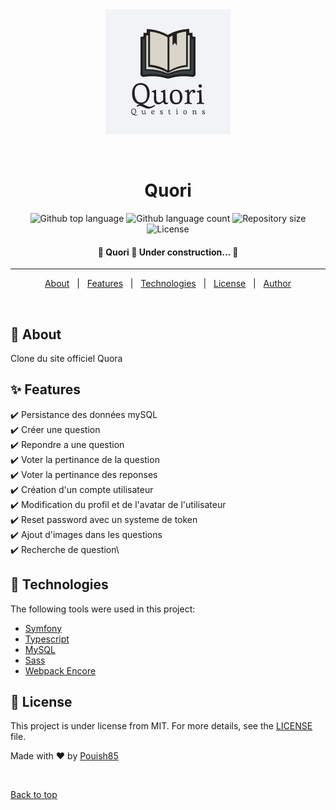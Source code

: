 <div align="center" id="top"> 
  <img src="assets/images/logo.png" alt="Quori" />

&#xa0;

  <!-- <a href="https://quori.netlify.app">Demo</a> -->
</div>

<h1 align="center">Quori</h1>

<p align="center">
  <img alt="Github top language" src="https://img.shields.io/github/languages/top/Pouish85/quori?color=56BEB8">

  <img alt="Github language count" src="https://img.shields.io/github/languages/count/Pouish85/quori?color=56BEB8">

  <img alt="Repository size" src="https://img.shields.io/github/repo-size/Pouish85/quori?color=56BEB8">

  <img alt="License" src="https://img.shields.io/github/license/Pouish85/quori?color=56BEB8">

  <!-- <img alt="Github issues" src="https://img.shields.io/github/issues/Pouish85/quori?color=56BEB8" /> -->

  <!-- <img alt="Github forks" src="https://img.shields.io/github/forks/Pouish85/quori?color=56BEB8" /> -->

  <!-- <img alt="Github stars" src="https://img.shields.io/github/stars/Pouish85/quori?color=56BEB8" /> -->
</p>

<!-- Status -->

<h4 align="center">
	🚧  Quori 🚀 Under construction...  🚧
</h4>

<hr>

<p align="center">
  <a href="#dart-about">About</a> &#xa0; | &#xa0; 
  <a href="#sparkles-features">Features</a> &#xa0; | &#xa0;
  <a href="#rocket-technologies">Technologies</a> &#xa0; | &#xa0;
  <!-- <a href="#white_check_mark-requirements">Requirements</a> &#xa0; | &#xa0; -->
  <!-- <a href="#checkered_flag-starting">Starting</a> &#xa0; | &#xa0; -->
  <a href="#memo-license">License</a> &#xa0; | &#xa0;
  <a href="https://github.com/Pouish85" target="_blank">Author</a>
</p>

<br>

## :dart: About

Clone du site officiel Quora

## :sparkles: Features

:heavy_check_mark: Persistance des données mySQL\
:heavy_check_mark: Créer une question\
:heavy_check_mark: Repondre a une question\
:heavy_check_mark: Voter la pertinance de la question\
:heavy_check_mark: Voter la pertinance des reponses\
:heavy_check_mark: Création d'un compte utilisateur\
:heavy_check_mark: Modification du profil et de l'avatar de l'utilisateur\
:heavy_check_mark: Reset password avec un systeme de token\
:heavy_check_mark: Ajout d'images dans les questions\
:heavy_check_mark: Recherche de question\

## :rocket: Technologies

The following tools were used in this project:

-   [Symfony](https://symfony.com)
-   [Typescript](https://www.typescriptlang.org)
-   [MySQL](https://www.mysql.com/)
-   [Sass](https://sass-lang.com)
-   [Webpack Encore](https://www.npmjs.com/package/@symfony/webpack-encore)

<!-- ## :white_check_mark: Requirements

Before starting :checkered_flag:, you need to have [Git](https://git-scm.com) and [Node](https://nodejs.org/en/) installed.

## :checkered_flag: Starting

```bash
# Clone this project
$ git clone https://github.com/Pouish85/quori

# Access
$ cd quori

# Install dependencies
$ yarn

# Run the project
$ yarn start

# The server will initialize in the <http://localhost:3000>
``` -->

## :memo: License

This project is under license from MIT. For more details, see the [LICENSE](LICENSE.md) file.

Made with :heart: by <a href="https://github.com/Pouish85" target="_blank">Pouish85</a>

&#xa0;

<a href="#top">Back to top</a>
